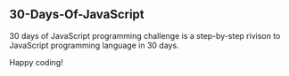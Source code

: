 ## 30-Days-Of-JavaScript
30 days of JavaScript programming challenge is a step-by-step rivison to JavaScript programming language in 30 days.


Happy coding!
